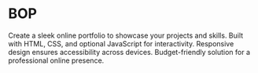 # BOP
Create a sleek online portfolio to showcase your projects and skills. Built with HTML, CSS, and optional JavaScript for interactivity. Responsive design ensures accessibility across devices. Budget-friendly solution for a professional online presence.

